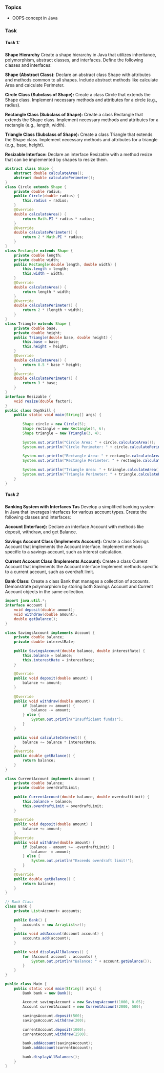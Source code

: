 ### Topics 
- OOPS concept in Java

### Task 

##### Task 1:

**Shape Hierarchy**
Create a shape hierarchy in Java that utilizes inheritance, polymorphism, abstract classes, and interfaces. Define the following classes and interfaces:

**Shape (Abstract Class):**
Declare an abstract class Shape with attributes and methods common to all shapes.
Include abstract methods like calculate Area and calculate Perimeter.
  
**Circle Class (Subclass of Shape):**
Create a class Circle that extends the Shape class.
Implement necessary methods and attributes for a circle (e.g., radius).

**Rectangle Class (Subclass of Shape):**
Create a class Rectangle that extends the Shape class.
Implement necessary methods and attributes for a rectangle (e.g., length, width).

**Triangle Class (Subclass of Shape):**
Create a class Triangle that extends the Shape class.
Implement necessary methods and attributes for a triangle (e.g., base, height).

**Resizable Interface:**
Declare an interface Resizable with a method resize that can be implemented by shapes to resize them.

```Java
abstract class Shape {  
    abstract double calculateArea();  
    abstract double calculatePerimeter();  
}  
class Circle extends Shape {  
    private double radius;  
    public Circle(double radius) {  
        this.radius = radius;  
    }  
    @Override  
    double calculateArea() {  
        return Math.PI * radius * radius;  
    }  
    @Override  
    double calculatePerimeter() {  
        return 2 * Math.PI * radius;  
    }  
}  
class Rectangle extends Shape {  
    private double length;  
    private double width;  
    public Rectangle(double length, double width) {  
        this.length = length;  
        this.width = width;  
    }  
    @Override  
    double calculateArea() {  
        return length * width;  
    }  
    @Override  
    double calculatePerimeter() {  
        return 2 * (length + width);  
    }  
}   
class Triangle extends Shape {  
    private double base;  
    private double height;  
    public Triangle(double base, double height) {  
        this.base = base;  
        this.height = height;  
    }  
    @Override  
    double calculateArea() {  
        return 0.5 * base * height;  
    }  
    @Override  
    double calculatePerimeter() {  
        return 3 * base;  
    }  
}  
interface Resizable {  
    void resize(double factor);  
} 
public class DaySkill {  
    public static void main(String[] args) {  
  
        Shape circle = new Circle(5);  
        Shape rectangle = new Rectangle(4, 6);  
        Shape triangle = new Triangle(3, 4);  
  
        System.out.println("Circle Area: " + circle.calculateArea());  
        System.out.println("Circle Perimeter: " + circle.calculatePerimeter());  
  
        System.out.println("Rectangle Area: " + rectangle.calculateArea());  
        System.out.println("Rectangle Perimeter: " + rectangle.calculatePerimeter());  
  
        System.out.println("Triangle Area: " + triangle.calculateArea());  
        System.out.println("Triangle Perimeter: " + triangle.calculatePerimeter());  
    }  
}
```

##### Task 2

**Banking System with Interfaces Tas**
Develop a simplified banking system in Java that leverages interfaces for various account types. Create the following classes and interfaces:

**Account (Interface):**
Declare an interface Account with methods like deposit, withdraw, and get Balance.

**Savings Account Class (Implements Account):**
Create a class Savings Account that implements the Account interface.
Implement methods specific to a savings account, such as interest calculation.

**Current Account Class (Implements Account):**
Create a class Current Account that implements the Account interface
Implement methods specific to a current account, such as overdraft limit.

**Bank Class:**
Create a class Bank that manages a collection of accounts.
Demonstrate polymorphism by storing both Savings Account and Current Account objects in the same collection.

```Java
import java.util.*;  
interface Account {  
    void deposit(double amount);  
    void withdraw(double amount);  
    double getBalance();  
}  
  
class SavingsAccount implements Account {  
    private double balance;  
    private double interestRate;  
  
    public SavingsAccount(double balance, double interestRate) {  
        this.balance = balance;  
        this.interestRate = interestRate;  
    }  
  
    @Override  
    public void deposit(double amount) {  
        balance += amount;  
    }  
  
    @Override  
    public void withdraw(double amount) {  
        if (balance >= amount) {  
            balance -= amount;  
        } else {  
            System.out.println("Insufficient funds!");  
        }  
    }  
  
    public void calculateInterest() {  
        balance += balance * interestRate;  
    }  
    @Override  
    public double getBalance() {  
        return balance;  
    }  
}  
  
class CurrentAccount implements Account {  
    private double balance;  
    private double overdraftLimit;  
    
    public CurrentAccount(double balance, double overdraftLimit) {  
        this.balance = balance;  
        this.overdraftLimit = overdraftLimit;  
    }  
    
    @Override  
    public void deposit(double amount) {  
        balance += amount;  
    }   
    @Override  
    public void withdraw(double amount) {  
        if (balance - amount >= -overdraftLimit) {  
            balance -= amount;  
        } else {  
            System.out.println("Exceeds overdraft limit!");  
        }  
    }  
    @Override  
    public double getBalance() {  
        return balance;  
    }  
}  
  
// Bank Class  
class Bank {  
    private List<Account> accounts;  
    
    public Bank() {  
        accounts = new ArrayList<>();  
    }  
    public void addAccount(Account account) {  
        accounts.add(account);  
    }  
    
    public void displayAllBalances() {  
        for (Account account : accounts) {  
            System.out.println("Balance: " + account.getBalance());  
        }  
    }  
}  
 
public class Main {  
    public static void main(String[] args) {  
        Bank bank = new Bank();  
        
        Account savingsAccount = new SavingsAccount(1000, 0.05);  
        Account currentAccount = new CurrentAccount(2000, 500);  
        
        savingsAccount.deposit(500);  
        savingsAccount.withdraw(200);  
        
        currentAccount.deposit(1000);  
        currentAccount.withdraw(2500);  
        
        bank.addAccount(savingsAccount);  
        bank.addAccount(currentAccount);  
        
        bank.displayAllBalances();  
    }  
}
```